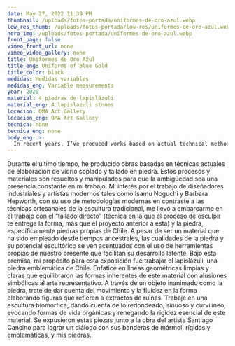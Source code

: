 ```yaml
---
date: May 27, 2022 11:39 PM
thumbnail: /uploads/fotos-portada/uniformes-de-oro-azul.webp
low_res_thumb: /uploads/fotos-portada/low-res/uniformes-de-oro-azul.webp
hero_img: /uploads/fotos-portada/uniformes-de-oro-azul.webp
front_page: false
vimeo_front_url: none
vimeo_video_gallery: none
title: Uniformes de Oro Azul
title_eng: Uniforms of Blue Gold
title_color: black
medidas: Medidas variables
medidas_eng: Variable measurements
year: 2020
material: 4 piedras de lapislázuli 
material_eng: 4 lapislazuli stones 
locacion: OMA Art Gallery
locacion_eng: OMA Art Gallery
tecnica: none
tecnica_eng: none
body_eng: >-
  In recent years, I’ve produced works based on actual technical methods of elaboration of blown glass and stone carving.  These processes and materials are sort out and manipulated so that ambiguity is a constant presence in my line of work.  My interest for the work of industrial designers and modern artists such as Isamu Noguchi and Barbara Hepworth, with their use of modern methodologies in contrast to the craft technics  of traditional sculptures, lead me to embark on the work of “direct carving” (technic in which the process of sculpting gives you the shape, more than the previous project of it) and stone, specifically stones that are characteristic of Chile.  Despite being a material that has been used for centuries, the properties of stone and their sculptural potential are emphasized with the use of particular tools  of our present day that enable their latent development.  In this context, my purpose for this show was to work on Lapislazuli, an emblematic stone from Chile.  I emphasized on clean and clear geometric lines that balanced the inherent shapes of this material with symbolic references to representational art.  Through an inanimate object as stone, I tried to give an account of the movement and smoothness in the shape, developing forms that referenced extracts of ancient ruins. I worked on a biomorphic sculpture, taking into account what’s rounded, sinuous and curvaceous; evoking organic forms of life and denying the essential stiffness of this material.  Four sculptures were shown together with the work of the artist Santiago Cancino to establish a dialogue between his marble flags, rigid and emblematic, and my stones.
---
```

Durante el último tiempo, he producido obras basadas en técnicas actuales de elaboración de vidrio soplado y tallado en piedra.  Estos procesos y materiales son resueltos y manipulados para que la ambigüedad sea una presencia constante en mi trabajo.  Mi interés por el trabajo de diseñadores industriales y artistas modernos tales como Isamu Noguchi y Barbara Hepworth, con su uso de metodologías modernas en contraste a las técnicas artesanales de la escultura tradicional, me llevó a embarcarme en el trabajo con el “tallado directo” (técnica en la que el proceso de esculpir te entrega la forma, más que el proyecto anterior a esta) y la piedra, específicamente piedras propias de Chile.  A pesar de ser un material que ha sido empleado desde tiempos ancestrales, las cualidades de la piedra y su potencial escultórico se ven acentuados con el uso de herramientas propias de nuestro presente que facilitan su desarrollo latente.  Bajo esta premisa, mi propósito para esta exposición fue trabajar el lapislázuli, una piedra emblemática de Chile.  Enfaticé en líneas geométricas limpias y claras que equilibraron las formas inherentes de este material con alusiones simbólicas al arte representativo.  A través de un objeto inanimado como la piedra, traté de dar cuenta del movimiento y la fluidez en la forma elaborando figuras que refieren a extractos de ruinas.  Trabajé en una escultura biomórfica, dando cuenta de lo redondeado, sinuoso y curvilíneo; evocando formas de vida orgánicas y renegando la rigidez esencial de este material.  Se expusieron estas piezas junto a la obra del artista Santiago Cancino para lograr un diálogo con sus banderas de mármol, rígidas y emblemáticas, y mis piedras. 

